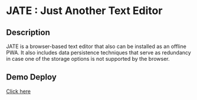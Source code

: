 # JATE : Just Another Text Editor

## Description
JATE is a browser-based text editor that also can be installed as an offline PWA. It also includes data persistence techniques that serve as redundancy in case one of the storage options is not supported by the browser.

## Demo Deploy
[Click here](https://prw-jate.herokuapp.com/)
